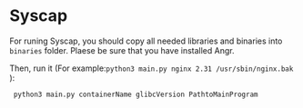 # Syscap
For runing Syscap, you should copy all needed libraries and binaries into `binaries` folder. 
Plaese be sure that you have installed Angr.

Then, run it (For example:`python3 main.py nginx 2.31 /usr/sbin/nginx.bak` ):
 ```
  python3 main.py containerName glibcVersion PathtoMainProgram
```
